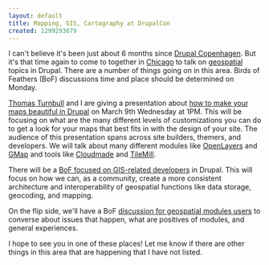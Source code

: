 ```yaml
---
layout: default
title: Mapping, GIS, Cartography at DrupalCon
created: 1299293079
---
```


I can't believe it's been just about 6 months since [Drupal Copenhagen](http://www.flickr.com/photos/nidhug/4923618478/).  But it's that time again to come to together in [Chicago](http://chicago2011.drupal.org/) to talk on [geospatial](http://en.wikipedia.org/wiki/Geospatial) topics in Drupal.  There are a number of things going on in this area.  Birds of Feathers (BoF) discussions time and place should be determined on Monday.

[Thomas Turnbull](http://www.thomasturnbull.com/) and I are giving a presentation about [how to make your maps beautiful in Drupal](http://chicago2011.drupal.org/sessions/making-beautiful-maps) on March 9th Wednesday at 1PM.  This will be focusing on what are the many different levels of customizations you can do to get a look for your maps that best fits in with the design of your site.  The audience of this presentation spans across site builders, themers, and developers.  We will talk about many different modules like [OpenLayers](http://drupal.org/project/openlayers) and [GMap](http://drupal.org/project/gmap) and tools like [Cloudmade](http://cloudmade.com/) and [TileMill](http://tilemill.com/).

There will be a [BoF focused on GIS-related developers](http://chicago2011.drupal.org/forum/building-drupal-geo-stack) in Drupal.  This will focus on how we can, as a community, create a more consistent architecture and interoperability of geospatial functions like data storage, geocoding, and mapping.

On the flip side, we'll have a BoF [discussion for geospatial modules users](http://chicago2011.drupal.org/forum/drupal-geospatial-support) to converse about issues that happen, what are positives of modules, and general experiences.

I hope to see you in one of these places!  Let me know if there are other things in this area that are happening that I have not listed.

